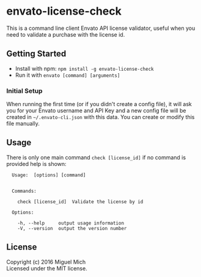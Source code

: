 # envato-license-check

This is a command line client Envato API license validator, useful when you need to validate a purchase with the license id.

## Getting Started

*  Install with npm: `npm install -g envato-license-check`
*  Run it with `envato [command] [arguments]`

### Initial Setup
When running the first time (or if you didn't create a config file), it will ask you for your Envato username and API Key and a new config file will be created in `~/.envato-cli.json` with this data. You can create or modify this file manually.

## Usage

There is only one main command `check [license_id]` if no command is provided help is shown:

```
  Usage:  [options] [command]


  Commands:

    check [license_id]  Validate the license by id

  Options:

    -h, --help     output usage information
    -V, --version  output the version number

```

## License

Copyright (c) 2016 Miguel Mich  
Licensed under the MIT license.